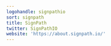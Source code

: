 ```yaml
---
logohandle: signpathio
sort: signpath
title: SignPath
twitter: SignPathIO
website: 'https://about.signpath.io/'
---
```

